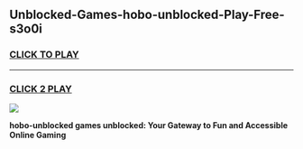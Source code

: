 
## Unblocked-Games-hobo-unblocked-Play-Free-s3o0i
<h3>
<a href="https://premium76.site?title=hobo-unblocked&ref=18A1">CLICK TO PLAY</a></h3>
<hr>

<h3>
<a href="https://premium76.site?title=hobo-unblocked&ref=18A1">CLICK 2 PLAY</a>
  
</h3>

<a href="https://premium76.site?title=hobo-unblocked&ref=18A1"><img src="https://clearcache.store/games.png"></a>


**hobo-unblocked games unblocked: Your Gateway to Fun and Accessible Online Gaming**
